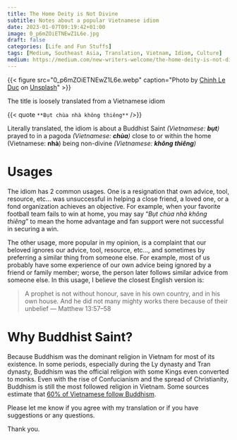 ```yaml
---
title: The Home Deity is Not Divine
subtitle: Notes about a popular Vietnamese idiom
date: 2023-01-07T09:19:42+01:00
image: 0_p6mZOiETNEwZ1L6e.jpg
draft: false
categories: [Life and Fun Stuffs]
tags: [Medium, Southeast Asia, Translation, Vietnam, Idiom, Culture]
medium: https://medium.com/new-writers-welcome/the-home-deity-is-not-divine-f2af22f4078c
---
```


{{< figure src="0_p6mZOiETNEwZ1L6e.webp" caption="Photo by [Chinh Le Duc](https://unsplash.com/@mero_dnt?utm_source=medium&utm_medium=referral) on [Unsplash](https://unsplash.com/?utm_source=medium&utm_medium=referral)" >}}

The title is loosely translated from a Vietnamese idiom

{{< quote `**Bụt chùa nhà không thiêng**` />}} 

Literally translated, the idiom is about a Buddhist Saint _(Vietnamese:_ **_bụt_**_)_ prayed to in a pagoda _(Vietnamese:_ **_chùa_**_)_ close to or within the home (Vietnamese: **nhà**) being non-divine _(Vietnamese:_ **_không thiêng_**_)_

# Usages

The idiom has 2 common usages. One is a resignation that own advice, tool, resource, etc… was unsuccessful in helping a close friend, a loved one, or a fond organization achieves an objective. For example, when your favorite football team fails to win at home, you may say “_Bụt chùa nhà không thiêng_” to mean the home advantage and fan support were not successful in securing a win.

The other usage, more popular in my opinion, is a complaint that our beloved ignores our advice, tool, resource, etc…, and sometimes by preferring a similar thing from someone else. For example, most of us probably have some experience of our own advice being ignored by a friend or family member; worse, the person later follows similar advice from someone else. In this usage, I believe the closest English version is:

> A prophet is not without honour, save in his own country, and in his own house. And he did not many mighty works there because of their unbelief — Matthew 13:57–58

# Why Buddhist Saint?

Because Buddhism was the dominant religion in Vietnam for most of its existence. In some periods, especially during the Ly dynasty and Tran dynasty, Buddhism was the official religion with some Kings even converted to monks. Even with the rise of Confucianism and the spread of Christianity, Buddhism is still the most followed religion in Vietnam. Some sources estimate that [60% of Vietnamese follow Buddhism](https://www.butterfield.com/get-inspired/buddhism-in-vietnam-an-education-in-enlightenment).

Please let me know if you agree with my translation or if you have suggestions or any questions.

Thank you.